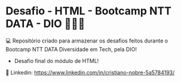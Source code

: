 # Desafio - HTML - Bootcamp NTT DATA - DIO 👨‍💻🚀
💻 Repositório criado para armazenar os desafios feitos durante o Bootcamp NTT DATA Diversidade em Tech, pela DIO!
 - Desafio final do módulo de HTML!

🧾 Linkedin:
https://www.linkedin.com/in/cristiano-nobre-5a5784193/
